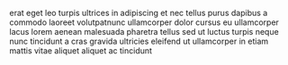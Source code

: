 erat eget leo turpis ultrices in adipiscing et nec tellus purus dapibus a commodo laoreet volutpatnunc ullamcorper dolor cursus eu ullamcorper lacus lorem aenean malesuada pharetra tellus sed ut luctus turpis neque nunc tincidunt a cras gravida ultricies eleifend ut ullamcorper in etiam mattis vitae aliquet aliquet ac tincidunt